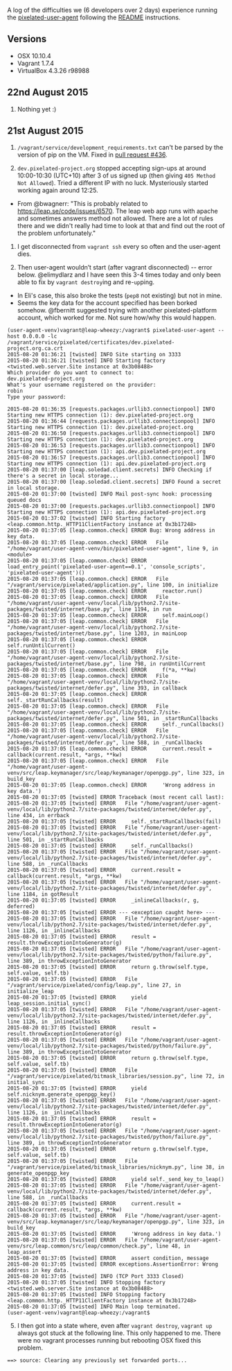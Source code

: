 A log of the difficulties we (6 developers over 2 days) experience running the [pixelated-user-agent](https://github.com/pixelated/pixelated-user-agent) following the [README](https://github.com/pixelated/pixelated-user-agent/blob/master/README.md) instructions.

## Versions

* OSX 10.10.4
* Vagrant 1.7.4
* VirtualBox 4.3.26 r98988

## 22nd August 2015

1. Nothing yet :)

## 21st August 2015

1. `/vagrant/service/development_requirements.txt` can't be parsed by the version of pip on the VM. Fixed in [pull request #436](https://github.com/pixelated/pixelated-user-agent/pull/436).

1. `dev.pixelated-project.org` stopped accepting sign-ups at around 10:00-10:30 (UTC+10) after 3 of us signed up (then giving `405 Method Not Allowed`). Tried a different IP with no luck. Mysteriously started working again around 12:25.
  * From @bwagnerr: "This is probably related to https://leap.se/code/issues/6570. The leap web app runs with apache and sometimes answers method not allowed. There are a lot of rules there and we didn't really had time to look at that and find out the root of the problem unfortunately."

1. I get disconnected from `vagrant ssh` every so often and the user-agent dies.

1. Then user-agent wouldn’t start (after vagrant disconnected) -- error below. @elimydlarz and I have seen this 3-4 times today and only been able to fix by `vagrant destroy`ing and re-`up`ping.
  * In Eli's case, this also broke the tests (`pep8` not existing) but not in mine.
  * Seems the key data for the account specified has been borked somehow. @fbernitt suggested trying with another pixelated-platform account, which worked for me. Not sure how/why this would happen.
```
(user-agent-venv)vagrant@leap-wheezy:/vagrant$ pixelated-user-agent --host 0.0.0.0 -lc /vagrant/service/pixelated/certificates/dev.pixelated-project.org.ca.crt
2015-08-20 01:36:21 [twisted] INFO Site starting on 3333
2015-08-20 01:36:21 [twisted] INFO Starting factory <twisted.web.server.Site instance at 0x3b08488>
Which provider do you want to connect to:
dev.pixelated-project.org
What's your username registered on the provider:
robin
Type your password:

2015-08-20 01:36:35 [requests.packages.urllib3.connectionpool] INFO Starting new HTTPS connection (1): dev.pixelated-project.org
2015-08-20 01:36:44 [requests.packages.urllib3.connectionpool] INFO Starting new HTTPS connection (1): dev.pixelated-project.org
2015-08-20 01:36:50 [requests.packages.urllib3.connectionpool] INFO Starting new HTTPS connection (1): dev.pixelated-project.org
2015-08-20 01:36:53 [requests.packages.urllib3.connectionpool] INFO Starting new HTTPS connection (1): api.dev.pixelated-project.org
2015-08-20 01:36:57 [requests.packages.urllib3.connectionpool] INFO Starting new HTTPS connection (1): api.dev.pixelated-project.org
2015-08-20 01:37:00 [leap.soledad.client.secrets] INFO Checking if there's a secret in local storage...
2015-08-20 01:37:00 [leap.soledad.client.secrets] INFO Found a secret in local storage.
2015-08-20 01:37:00 [twisted] INFO Mail post-sync hook: processing queued docs
2015-08-20 01:37:00 [requests.packages.urllib3.connectionpool] INFO Starting new HTTPS connection (1): api.dev.pixelated-project.org
2015-08-20 01:37:02 [twisted] INFO Starting factory <leap.common.http._HTTP11ClientFactory instance at 0x3b17248>
2015-08-20 01:37:05 [leap.common.check] ERROR Bug: Wrong address in key data.
2015-08-20 01:37:05 [leap.common.check] ERROR   File "/home/vagrant/user-agent-venv/bin/pixelated-user-agent", line 9, in <module>
2015-08-20 01:37:05 [leap.common.check] ERROR     load_entry_point('pixelated-user-agent==0.1', 'console_scripts', 'pixelated-user-agent')()
2015-08-20 01:37:05 [leap.common.check] ERROR   File "/vagrant/service/pixelated/application.py", line 100, in initialize
2015-08-20 01:37:05 [leap.common.check] ERROR     reactor.run()
2015-08-20 01:37:05 [leap.common.check] ERROR   File "/home/vagrant/user-agent-venv/local/lib/python2.7/site-packages/twisted/internet/base.py", line 1194, in run
2015-08-20 01:37:05 [leap.common.check] ERROR     self.mainLoop()
2015-08-20 01:37:05 [leap.common.check] ERROR   File "/home/vagrant/user-agent-venv/local/lib/python2.7/site-packages/twisted/internet/base.py", line 1203, in mainLoop
2015-08-20 01:37:05 [leap.common.check] ERROR     self.runUntilCurrent()
2015-08-20 01:37:05 [leap.common.check] ERROR   File "/home/vagrant/user-agent-venv/local/lib/python2.7/site-packages/twisted/internet/base.py", line 798, in runUntilCurrent
2015-08-20 01:37:05 [leap.common.check] ERROR     f(*a, **kw)
2015-08-20 01:37:05 [leap.common.check] ERROR   File "/home/vagrant/user-agent-venv/local/lib/python2.7/site-packages/twisted/internet/defer.py", line 393, in callback
2015-08-20 01:37:05 [leap.common.check] ERROR     self._startRunCallbacks(result)
2015-08-20 01:37:05 [leap.common.check] ERROR   File "/home/vagrant/user-agent-venv/local/lib/python2.7/site-packages/twisted/internet/defer.py", line 501, in _startRunCallbacks
2015-08-20 01:37:05 [leap.common.check] ERROR     self._runCallbacks()
2015-08-20 01:37:05 [leap.common.check] ERROR   File "/home/vagrant/user-agent-venv/local/lib/python2.7/site-packages/twisted/internet/defer.py", line 588, in _runCallbacks
2015-08-20 01:37:05 [leap.common.check] ERROR     current.result = callback(current.result, *args, **kw)
2015-08-20 01:37:05 [leap.common.check] ERROR   File "/home/vagrant/user-agent-venv/src/leap.keymanager/src/leap/keymanager/openpgp.py", line 323, in build_key
2015-08-20 01:37:05 [leap.common.check] ERROR     'Wrong address in key data.')
2015-08-20 01:37:05 [twisted] ERROR Traceback (most recent call last):
2015-08-20 01:37:05 [twisted] ERROR   File "/home/vagrant/user-agent-venv/local/lib/python2.7/site-packages/twisted/internet/defer.py", line 434, in errback
2015-08-20 01:37:05 [twisted] ERROR     self._startRunCallbacks(fail)
2015-08-20 01:37:05 [twisted] ERROR   File "/home/vagrant/user-agent-venv/local/lib/python2.7/site-packages/twisted/internet/defer.py", line 501, in _startRunCallbacks
2015-08-20 01:37:05 [twisted] ERROR     self._runCallbacks()
2015-08-20 01:37:05 [twisted] ERROR   File "/home/vagrant/user-agent-venv/local/lib/python2.7/site-packages/twisted/internet/defer.py", line 588, in _runCallbacks
2015-08-20 01:37:05 [twisted] ERROR     current.result = callback(current.result, *args, **kw)
2015-08-20 01:37:05 [twisted] ERROR   File "/home/vagrant/user-agent-venv/local/lib/python2.7/site-packages/twisted/internet/defer.py", line 1184, in gotResult
2015-08-20 01:37:05 [twisted] ERROR     _inlineCallbacks(r, g, deferred)
2015-08-20 01:37:05 [twisted] ERROR --- <exception caught here> ---
2015-08-20 01:37:05 [twisted] ERROR   File "/home/vagrant/user-agent-venv/local/lib/python2.7/site-packages/twisted/internet/defer.py", line 1126, in _inlineCallbacks
2015-08-20 01:37:05 [twisted] ERROR     result = result.throwExceptionIntoGenerator(g)
2015-08-20 01:37:05 [twisted] ERROR   File "/home/vagrant/user-agent-venv/local/lib/python2.7/site-packages/twisted/python/failure.py", line 389, in throwExceptionIntoGenerator
2015-08-20 01:37:05 [twisted] ERROR     return g.throw(self.type, self.value, self.tb)
2015-08-20 01:37:05 [twisted] ERROR   File "/vagrant/service/pixelated/config/leap.py", line 27, in initialize_leap
2015-08-20 01:37:05 [twisted] ERROR     yield leap_session.initial_sync()
2015-08-20 01:37:05 [twisted] ERROR   File "/home/vagrant/user-agent-venv/local/lib/python2.7/site-packages/twisted/internet/defer.py", line 1126, in _inlineCallbacks
2015-08-20 01:37:05 [twisted] ERROR     result = result.throwExceptionIntoGenerator(g)
2015-08-20 01:37:05 [twisted] ERROR   File "/home/vagrant/user-agent-venv/local/lib/python2.7/site-packages/twisted/python/failure.py", line 389, in throwExceptionIntoGenerator
2015-08-20 01:37:05 [twisted] ERROR     return g.throw(self.type, self.value, self.tb)
2015-08-20 01:37:05 [twisted] ERROR   File "/vagrant/service/pixelated/bitmask_libraries/session.py", line 72, in initial_sync
2015-08-20 01:37:05 [twisted] ERROR     yield self.nicknym.generate_openpgp_key()
2015-08-20 01:37:05 [twisted] ERROR   File "/home/vagrant/user-agent-venv/local/lib/python2.7/site-packages/twisted/internet/defer.py", line 1126, in _inlineCallbacks
2015-08-20 01:37:05 [twisted] ERROR     result = result.throwExceptionIntoGenerator(g)
2015-08-20 01:37:05 [twisted] ERROR   File "/home/vagrant/user-agent-venv/local/lib/python2.7/site-packages/twisted/python/failure.py", line 389, in throwExceptionIntoGenerator
2015-08-20 01:37:05 [twisted] ERROR     return g.throw(self.type, self.value, self.tb)
2015-08-20 01:37:05 [twisted] ERROR   File "/vagrant/service/pixelated/bitmask_libraries/nicknym.py", line 38, in generate_openpgp_key
2015-08-20 01:37:05 [twisted] ERROR     yield self._send_key_to_leap()
2015-08-20 01:37:05 [twisted] ERROR   File "/home/vagrant/user-agent-venv/local/lib/python2.7/site-packages/twisted/internet/defer.py", line 588, in _runCallbacks
2015-08-20 01:37:05 [twisted] ERROR     current.result = callback(current.result, *args, **kw)
2015-08-20 01:37:05 [twisted] ERROR   File "/home/vagrant/user-agent-venv/src/leap.keymanager/src/leap/keymanager/openpgp.py", line 323, in build_key
2015-08-20 01:37:05 [twisted] ERROR     'Wrong address in key data.')
2015-08-20 01:37:05 [twisted] ERROR   File "/home/vagrant/user-agent-venv/src/leap.common/src/leap/common/check.py", line 48, in leap_assert
2015-08-20 01:37:05 [twisted] ERROR     assert condition, message
2015-08-20 01:37:05 [twisted] ERROR exceptions.AssertionError: Wrong address in key data.
2015-08-20 01:37:05 [twisted] INFO (TCP Port 3333 Closed)
2015-08-20 01:37:05 [twisted] INFO Stopping factory <twisted.web.server.Site instance at 0x3b08488>
2015-08-20 01:37:05 [twisted] INFO Stopping factory <leap.common.http._HTTP11ClientFactory instance at 0x3b17248>
2015-08-20 01:37:05 [twisted] INFO Main loop terminated.
(user-agent-venv)vagrant@leap-wheezy:/vagrant$
```

5. I then got into a state where, even after `vagrant destroy`, `vagrant up` always got stuck at the following line. This only happened to me. There were no vagrant processes running but rebooting OSX fixed this problem.
```
==> source: Clearing any previously set forwarded ports...
```

